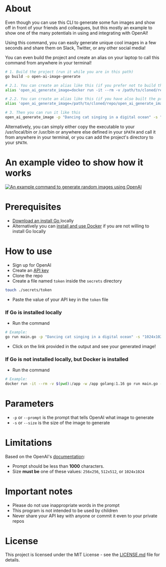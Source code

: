 # About

Even though you can use this CLI to generate some fun images and show off in front of your friends and colleagues,
but this mostly an example to show one of the many potentials in using and integrating with OpenAI!

Using this command, you can easily generate unique cool images in a few seconds and share them on Slack, Twitter, 
or any other social media!

You can even build the project and create an alias on your laptop to call this command from anywhere in your terminal!

```bash
# 1. Build the project (run it while you are in this path)
go build -o open-ai-image-generate

# 2.1. You can create an alias like this (if you prefer not to build the project)
alias 'open_ai_generate_image=docker run -it --rm -v /path/to/cloned/repo:/app -w /app golang:1.16 go run main.go'

# 2.2. You can create an alias like this (if you have also built the project)
alias 'open_ai_generate_image=/path/to/cloned/repo/open_ai_generate_image'

# 3. Then you can run it like this
open_ai_generate_image -p "Dancing cat singing in a digital ocean" -s "1024x1024"
```

Alternatively, you can simply either copy the executable to your /usr/local/bin or /usr/bin or anywhere else 
defined in your `$PATH` and call it from anywhere in your terminal, or you can add the project's directory 
to your `$PATH`.


# An example video to show how it works

[![An example command to generate random images using OpenAI](https://img.youtube.com/vi/Ep66K0h0n8Y/0.jpg)](https://youtu.be/Ep66K0h0n8Y)

# Prerequisites

- [Download an install Go ](https://go.dev/doc/install) locally
- Alternatively you can [install and use Docker](https://docs.docker.com/get-docker/) if you are not willing to install
  Go locally

# How to use

- Sign up for OpenAI
- Create an [API key](https://beta.openai.com/account/api-keys)
- Clone the repo
- Create a file named `token` inside the `secrets` directory
```bash
touch ./secrets/token
```
- Paste the value of your API key in the `token` file

### If Go is installed locally

- Run the command

```bash
# Example:
go run main.go -p "Dancing cat singing in a digital ocean" -s "1024x1024"
```

- Click on the link provided in the output and see your generated image!

### If Go is not installed locally, but Docker is installed

- Run the command

```bash
# Example:
docker run -it --rm -v $(pwd):/app -w /app golang:1.16 go run main.go -p "Dancing cat singing in a digital ocean" -s "1024x1024"
```

# Parameters

- `-p` or `--prompt` is the prompt that tells OpenAI what image to generate
- `-s` or `--size` is the size of the image to generate

# Limitations

Based on the OpenAI's [documentation](https://beta.openai.com/docs/api-reference/images):

- Prompt should be less than **1000** characters.
- Size **must be** one of these values: `256x256`, `512x512`, or `1024x1024`

# Important notes

- Please do not use inappropriate words in the prompt
- This program is not intended to be used by children
- Never share your API key with anyone or commit it even to your private repos

# License
This project is licensed under the MIT License - see the [LICENSE.md](./LICENSE.md) file for details.
